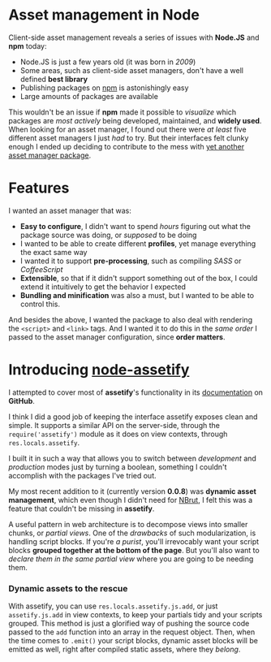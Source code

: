# Asset management in Node #

Client-side asset management reveals a series of issues with **Node.JS** and **npm** today:

- Node.JS is just a few years old (it was born in _2009_)
- Some areas, such as client-side asset managers, don't have a well defined **best library**
- Publishing packages on [npm](https://npmjs.org/ "npmjs.org") is astonishingly easy
- Large amounts of packages are available

This wouldn't be an issue if **npm** made it possible to _visualize_ which packages are _most actively_ being developed, maintained, and **widely used**. When looking for an asset manager, I found out there were _at least_ five different asset managers I just _had_ to try. But their interfaces felt clunky enough I ended up deciding to contribute to the mess with [yet another asset manager package](https://npmjs.org/package/assetify "assetify on npm").

# Features #

I wanted an asset manager that was:

- **Easy to configure**, I didn't want to spend _hours_ figuring out what the package source was doing, or _supposed_ to be doing
- I wanted to be able to create different **profiles**, yet manage everything the exact same way
- I wanted it to support **pre-processing**, such as compiling _SASS_ or _CoffeeScript_
- **Extensible**, so that if it didn't support something out of the box, I could extend it intuitively to get the behavior I expected
- **Bundling and minification** was also a must, but I wanted to be able to control this.

And besides the above, I wanted the package to also deal with rendering the `<script>` and `<link>` tags. And I wanted it to do this in the _same order_ I passed to the asset manager configuration, since **order matters**.

# Introducing [node-assetify](https://github.com/bevacqua/node-assetify "node-assetify on GitHub") #

I attempted to cover most of **assetify**'s functionality in its [documentation](https://github.com/bevacqua/node-assetify/blob/master/README.md "node-assetify documentation") on **GitHub**.

I think I did a good job of keeping the interface assetify exposes clean and simple. It supports a similar API on the server-side, through the `require('assetify')` module as it does on view contexts, through `res.locals.assetify`.

I built it in such a way that allows you to switch between _development_ and _production_ modes just by turning a boolean, something I couldn't accomplish with the packages I've tried out.

My most recent addition to it (currently version **0.0.8**) was **dynamic asset management**, which even though I didn't need for [NBrut](https://github.com/bevacqua/NBrut), I felt this was a feature that couldn't be missing in **assetify**.

A useful pattern in web architecture is to decompose views into smaller chunks, or _partial views_. One of the _drawbacks_ of such modularization, is handling script blocks. If you're _a purist_, you'll irrevocably want your script blocks **grouped together at the bottom of the page**. But you'll also want to _declare them in the same partial view_ where you are going to be needing them.

### Dynamic assets to the rescue ###

With assetify, you can use `res.locals.assetify.js.add`, or just `assetify.js.add` in view contexts, to keep your partials tidy and your scripts grouped. This method is just a glorified way of pushing the source code passed to the `add` function into an array in the request object. Then, when the time comes to `.emit()` your script blocks, dynamic asset blocks will be emitted as well, right after compiled static assets, where they _belong_.